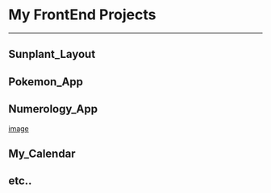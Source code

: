 # My FrontEnd Projects
---

## Sunplant_Layout
## Pokemon_App
## Numerology_App

[image](https://user-images.githubusercontent.com/65331756/118103515-95c11b80-b40c-11eb-8d7b-0c29f84e92ad.png)

## My_Calendar
## etc..
